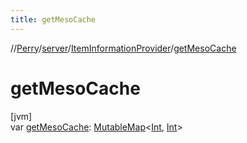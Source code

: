 ```yaml
---
title: getMesoCache
---
```

//[Perry](../../../index.html)/[server](../index.html)/[ItemInformationProvider](index.html)/[getMesoCache](get-meso-cache.html)



# getMesoCache



[jvm]\
var [getMesoCache](get-meso-cache.html): [MutableMap](https://kotlinlang.org/api/latest/jvm/stdlib/kotlin.collections/-mutable-map/index.html)&lt;[Int](https://kotlinlang.org/api/latest/jvm/stdlib/kotlin/-int/index.html), [Int](https://kotlinlang.org/api/latest/jvm/stdlib/kotlin/-int/index.html)&gt;





